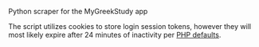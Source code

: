 Python scraper for the MyGreekStudy app

The script utilizes cookies to store login session tokens, however they will most likely expire after 24 minutes of inactivity per [PHP defaults](<https://www.php.net/manual/en/session.configuration.php#:~:text=Defaults%20to%201440%20(24%20minutes).>).
